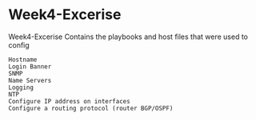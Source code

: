 # Week4-Excerise
Week4-Excerise
Contains the playbooks and host files that were used to config
  
    Hostname
    Login Banner
    SNMP
    Name Servers
    Logging
    NTP
    Configure IP address on interfaces
    Configure a routing protocol (router BGP/OSPF)
